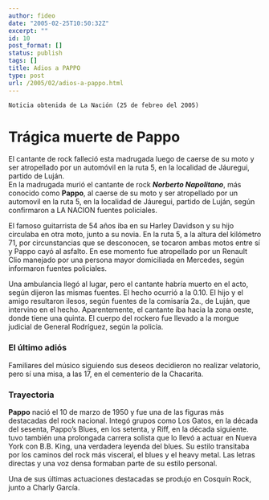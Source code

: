 ```yaml
---
author: fideo
date: "2005-02-25T10:50:32Z"
excerpt: ""
id: 10
post_format: []
status: publish
tags: []
title: Adios a PAPPO
type: post
url: /2005/02/adios-a-pappo.html
---
```

`Noticia obtenida de La Nación (25 de febreo del 2005)`

# Trágica muerte de Pappo

El cantante de rock falleció esta madrugada luego de caerse de su moto y ser atropellado por un automóvil en la ruta 5, en la localidad de Jáuregui, partido de Luján.  
En la madrugada murió el cantante de rock _**Norberto Napolitano**_, más conocido como **Pappo**, al caerse de su moto y ser atropellado por un automovil en la ruta 5, en la localidad de Jáuregui, partido de Luján, según confirmaron a LA NACION fuentes policiales.

El famoso guitarrista de 54 años iba en su Harley Davidson y su hijo circulaba en otra moto, junto a su novia. En la ruta 5, a la altura del kilómetro 71, por circunstancias que se desconocen, se tocaron ambas motos entre sí y Pappo cayó al asfalto. En ese momento fue atropellado por un Renault Clio manejado por una persona mayor domiciliada en Mercedes, según informaron fuentes policiales.

Una ambulancia llegó al lugar, pero el cantante habría muerto en el acto, según dijeron las mismas fuentes. El hecho ocurrió a la 0.10. El hijo y el amigo resultaron ilesos, según fuentes de la comisaría 2a., de Luján, que intervino en el hecho. Aparentemente, el cantante iba hacia la zona oeste, donde tiene una quinta. El cuerpo del rockero fue llevado a la morgue judicial de General Rodríguez, según la policía.

### El último adiós

Familiares del músico siguiendo sus deseos decidieron no realizar velatorio, pero sí una misa, a las 17, en el cementerio de la Chacarita.

### Trayectoria

**Pappo** nació el 10 de marzo de 1950 y fue una de las figuras más destacadas del rock nacional. Integó grupos como Los Gatos, en la década del sesenta, Pappo’s Blues, en los setenta, y Riff, en la década siguiente. tuvo también una prolongada carrera solista que lo llevó a actuar en Nueva York con B.B. King, una verdadera leyenda del blues. Su estilo transitaba por los caminos del rock más visceral, el blues y el heavy metal. Las letras directas y una voz densa formaban parte de su estilo personal.

Una de sus últimas actuaciones destacadas se produjo en Cosquín Rock, junto a Charly García.
